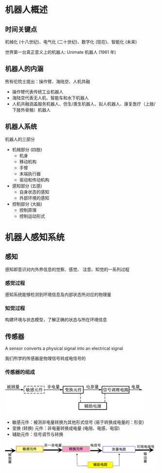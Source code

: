 # 机器人概述

## 时间关键点

机械化 (十八世纪)、电气化 (二十世纪)、数字化 (现在)、智能化 (未来)

世界第一台真正意义上的机器人: Unimate 机器人 (1961 年)

## 机器人的内涵

熊有伦院士提出：操作臂、海陆空、人机共融

- 操作臂代表传统工业机器人
- 海陆空代表无人机、智能车和水下机器人
- 人机共融涵盖服务机器人、仿生/类生机器人、拟人机器人、康复医疗（上肢/下肢外骨骼）机器人

## 机器人系统

机器人的三部分

- 机械部分 (四肢)
  - 机身
  - 移动机构
  - 手臂
  - 末端执行器
  - 驱动和传动机构
- 感知部分 (五感)
  - 自身状态的感知
  - 外部环境的感知
- 控制部分 (大脑)
  - 控制原理
  - 控制运动形式

# 机器人感知系统

## 感知

感知即意识对内外界信息的觉察、感觉、
注意、知觉的一系列过程

### 感觉过程

感知系统能够检测到环境信息及内部状态所对应的物理量

### 知觉过程

构建环境与状态模型，了解正确的状态与所在环境信息

## 传感器

A sensor converts a physical signal into an electrical signal

我们所学的传感器是物理信号转成电信号的

### 传感器的组成

![传感器的组成](./image/传感器的组成.png)

- 敏感元件：被测非电量转换为其他形式信号 (易于转换成电量的：形变)
- 变换 (转换) 元件：非电量转换成电量 (电阻、电感、电容)
- 辅助元件：信号调节与转换

![传感器的组成二](./image/传感器的组成二.png)
